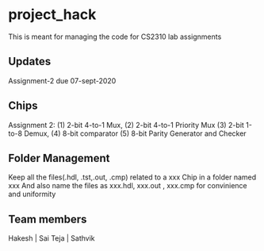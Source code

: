 # project_hack

This is meant for managing the code for CS2310 lab assignments

## Updates

Assignment-2 due 07-sept-2020

## Chips

Assignment 2:  (1) 2-bit 4-to-1 Mux, (2) 2-bit 4-to-1 Priority Mux (3) 2-bit 1-to-8 Demux, (4) 8-bit comparator (5) 8-bit Parity Generator and Checker

## Folder Management

Keep all the files(.hdl, .tst,.out, .cmp) related to a xxx Chip in a folder named xxx
And also name the files as xxx.hdl, xxx.out , xxx.cmp for convinience and uniformity

## Team members 

Hakesh |
Sai Teja |
Sathvik 




